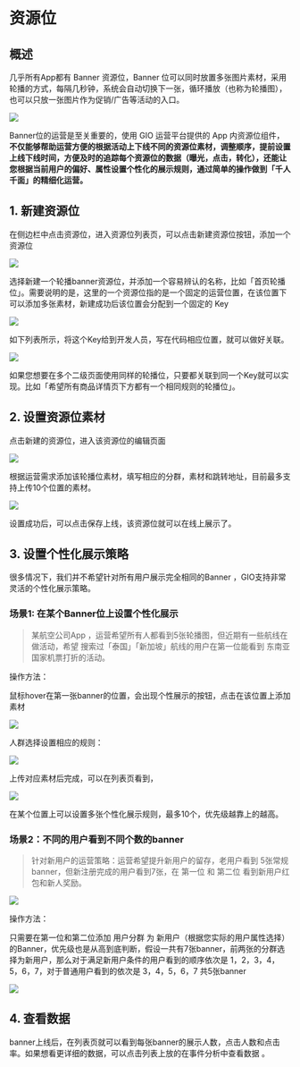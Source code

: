 # 资源位

## 概述

几乎所有App都有 Banner 资源位，Banner 位可以同时放置多张图片素材，采用轮播的方式，每隔几秒钟，系统会自动切换下一张，循环播放（也称为轮播图），也可以只放一张图片作为促销/广告等活动的入口。

![](../.gitbook/assets/image%20%2823%29.png)

Banner位的运营是至关重要的，使用 GIO 运营平台提供的 App 内资源位组件，**不仅能够帮助运营方便的根据活动上下线不同的资源位素材，调整顺序，提前设置上线下线时间，方便及时的追踪每个资源位的数据（曝光，点击，转化），还能让您根据当前用户的偏好、属性设置个性化的展示规则，通过简单的操作做到「千人千面」的精细化运营。**

## 1. 新建资源位

在侧边栏中点击资源位，进入资源位列表页，可以点击新建资源位按钮，添加一个资源位

![](../.gitbook/assets/image%20%289%29.png)

选择新建一个轮播banner资源位，并添加一个容易辨认的名称，比如「首页轮播位」。需要说明的是，这里的一个资源位指的是一个固定的运营位置，在该位置下可以添加多张素材，新建成功后该位置会分配到一个固定的 Key

![](../.gitbook/assets/image%20%2844%29.png)

如下列表所示，将这个Key给到开发人员，写在代码相应位置，就可以做好关联。

![](../.gitbook/assets/image.png)

如果您想要在多个二级页面使用同样的轮播位，只要都关联到同一个Key就可以实现。比如「希望所有商品详情页下方都有一个相同规则的轮播位」。

## 2. 设置资源位素材

点击新建的资源位，进入该资源位的编辑页面

![](../.gitbook/assets/image%20%2829%29.png)

根据运营需求添加该轮播位素材，填写相应的分群，素材和跳转地址，目前最多支持上传10个位置的素材。

![](../.gitbook/assets/image%20%2835%29.png)

设置成功后，可以点击保存上线，该资源位就可以在线上展示了。

## 3. 设置个性化展示策略

很多情况下，我们并不希望针对所有用户展示完全相同的Banner ，GIO支持非常灵活的个性化展示策略。

### 场景1: 在某个Banner位上设置个性化展示

> 某航空公司App ，运营希望所有人都看到5张轮播图，但近期有一些航线在做活动，希望 搜索过「泰国」「新加坡」航线的用户在第一位能看到 东南亚国家机票打折的活动。

操作方法：

鼠标hover在第一张banner的位置，会出现个性展示的按钮，点击在该位置上添加素材

![](../.gitbook/assets/image%20%2893%29.png)

人群选择设置相应的规则：

![](../.gitbook/assets/image%20%2850%29.png)

上传对应素材后完成，可以在列表页看到，

![](../.gitbook/assets/image%20%2825%29.png)

在某个位置上可以设置多张个性化展示规则，最多10个，优先级越靠上的越高。

### 场景2：不同的用户看到不同个数的banner

> 针对新用户的运营策略：运营希望提升新用户的留存，老用户看到 5张常规banner，但新注册完成的用户看到7张，在 第一位 和 第二位 看到新用户红包和新人奖励。

![](../.gitbook/assets/image%20%2841%29.png)

操作方法：

只需要在第一位和第二位添加 用户分群 为 新用户（根据您实际的用户属性选择）的Banner，优先级也是从高到底判断，假设一共有7张banner，前两张的分群选择为新用户，那么对于满足新用户条件的用户看到的顺序依次是 1，2，3，4，5，6，7，对于普通用户看到的依次是 3，4，5，6，7 共5张banner

![](../.gitbook/assets/image%20%2840%29.png)

## 4. 查看数据

banner上线后，在列表页就可以看到每张banner的展示人数，点击人数和点击率。如果想看更详细的数据，可以点击列表上放的在事件分析中查看数据 。



